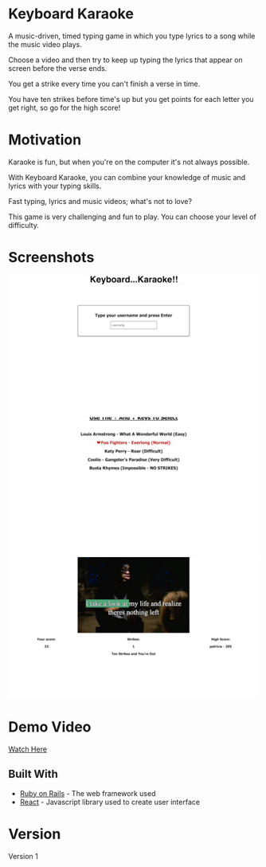 # Keyboard Karaoke

A music-driven, timed typing game in which you type lyrics to a song while the music video plays.

Choose a video and then try to keep up typing the lyrics that appear on screen before the verse ends.

You get a strike every time you can't finish a verse in time.

You have ten strikes before time's up but you get points for each letter you get right, so go for the high score!

# Motivation

Karaoke is fun, but when you're on the computer it's not always possible.  

With Keyboard Karaoke, you can combine your knowledge of music and lyrics with your typing skills.

Fast typing, lyrics and music videos; what's not to love?

This game is very challenging and fun to play.  You can choose your level of difficulty.

# Screenshots
![](https://github.com/nkalkstein/Keyboard-Karaoke/blob/master/Screen%20Shot%202018-07-19%20at%2010.35.52%20PM.png)
![](https://github.com/nkalkstein/Keyboard-Karaoke/blob/master/Screen%20Shot%202018-07-19%20at%2010.36.39%20PM.png)
![](https://github.com/nkalkstein/Keyboard-Karaoke/blob/master/Screen%20Shot%202018-07-19%20at%2010.37.18%20PM.png)

# Demo Video

[Watch Here](https://youtu.be/7ImTsuuenvs)

## Built With

* [Ruby on Rails](https://rubyonrails.org/) - The web framework used
* [React](https://reactjs.org/docs/getting-started.html) - Javascript library used to create user interface

# Version
 Version 1
